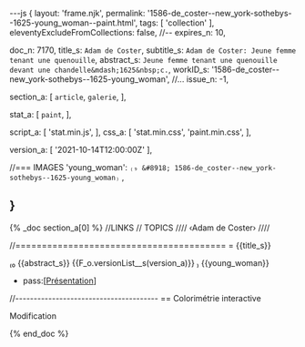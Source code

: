 ---js
{
  layout:    'frame.njk',
  permalink: '1586-de_coster--new_york-sothebys--1625-young_woman--paint.html',
  tags:      [ 'collection' ],
  eleventyExcludeFromCollections: false,
  //-- expires_n: 10,

  doc_n:      7170,
  title_s:    `Adam de Coster`,
  subtitle_s: `Adam de Coster: Jeune femme tenant une quenouille`,
  abstract_s: `Jeune femme tenant une quenouille devant une chandelle&mdash;1625&nbsp;c.`,
  workID_s:   '1586-de_coster--new_york-sothebys--1625-young_woman',
  //... issue_n: -1,

  section_a:
  [
    `article`,
    `galerie`,
  ],

  stat_a:
  [
    `paint`,
  ],

  script_a:
  [
    'stat.min.js',
  ],
  css_a:
  [
    'stat.min.css',
    'paint.min.css',
  ],

  version_a:
  [
    '2021-10-14T12:00:00Z'
  ],

  //=== IMAGES
  'young_woman':
`₍₉
&#8918;
1586-de_coster--new_york-sothebys--1625-young_woman₎`
  ,

}
---
{% _doc section_a[0] %}
//LINKS
// TOPICS
////
‹Adam de Coster›
////

//========================================
= {{title_s}}

₍₀
{{abstract_s}}
{{F_o.versionList__s(version_a)}}
₎
{{young_woman}}

- pass:[<a href={{U_o.url_s}}{{workID_s}}.html>Présentation</a>]

//---------------------------------------
== Colorimétrie interactive

Modification

{% end_doc %}
